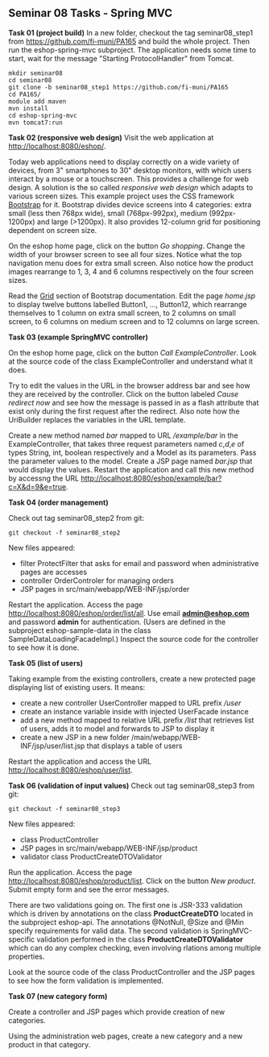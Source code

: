 ## Seminar 08 Tasks - Spring MVC


**Task 01 (project build)** 
In a new folder, checkout the tag seminar08_step1 from https://github.com/fi-muni/PA165
and build the whole project. Then run the eshop-spring-mvc subproject. The application needs some time to start, wait for the message "Starting ProtocolHandler" from Tomcat.
```
mkdir seminar08
cd seminar08
git clone -b seminar08_step1 https://github.com/fi-muni/PA165
cd PA165/
module add maven
mvn install
cd eshop-spring-mvc
mvn tomcat7:run
```

**Task 02 (responsive web design)** 
Visit the web application at [http://localhost:8080/eshop/](http://localhost:8080/eshop/). 

Today web applications need to display correctly on a wide variety of devices, from 3" smartphones to 30" desktop monitors, with which users interact by a mouse or a touchscreen. This provides a challenge for web design.  A solution is the so called *responsive web design* which adapts to various screen sizes. This example project uses the CSS framework [Bootstrap](http://getbootstrap.com/) for it. Bootstrap divides device screens into 4 categories: extra small (less then 768px wide), small (768px-992px), medium (992px-1200px) and large (>1200px). It also provides 12-column grid for positioning dependent on screen size.

On the eshop home page, click on the button *Go shopping*. Change the width of your browser screen to see all four sizes.  Notice what the top navigation menu does for extra small screen. Also notice how the product images rearrange to 1, 3, 4 and 6 columns respectively on the four screen sizes.

Read the [Grid](http://getbootstrap.com/css/#grid) section of Bootstrap documentation. Edit the page *home.jsp* to display twelve buttons labelled Button1, ..., Button12, which rearrange themselves to 1 column on extra small screen, to 2 columns on small screen, to 6 columns on medium screen and to 12 columns on large screen.

**Task 03 (example SpringMVC controller)** 

On the eshop home page, click on the button *Call ExampleController*. Look at the source code of the class ExampleController and understand what it does.

Try to edit the values in the URL in the browser address bar and see how they are received by the controller. Click on the button labeled *Cause redirect now* and see how the message is passed in as a flash attribute that exist only during the first request after the redirect. Also note how the UriBuilder replaces the variables in the URL template.

Create a new method named *bar* mapped to URL */example/bar* in the ExampleController, that takes three request parameters named *c*,*d*,*e* of types String, int, boolean respectively and a Model as its parameters. Pass the parameter values to the model. Create a JSP page named *bar.jsp* that would display the values. Restart the application and call this new method by accessng the URL [http://localhost:8080/eshop/example/bar?c=X&d=9&e=true](http://localhost:8080/eshop/example/bar?c=X&d=9&e=true).

**Task 04 (order management)**
 
 Check out tag seminar08_step2 from git:
 ```
 git checkout -f seminar08_step2 
 ```
 New files appeared:
 * filter ProtectFilter that asks for email and password when administrative pages are accesses
 * controller OrderControler for managing orders
 * JSP pages in src/main/webapp/WEB-INF/jsp/order
 
 Restart the application. Access the page [http://localhost:8080/eshop/order/list/all](http://localhost:8080/eshop/order/list/all).
 Use email **admin@eshop.com** and password **admin** for authentication. (Users are defined in the subproject eshop-sample-data in the class SampleDataLoadingFacadeImpl.) 
 Inspect the source code for the controller to see how it is done.
 
**Task 05 (list of users)**
 
 Taking example from the existing controllers, create a new protected page displaying list of existing users. It means:
  * create a new controller UserController mapped to URL prefix */user* 
  * create an instance variable inside with injected UserFacade instance
  * add a new method mapped to relative URL prefix */list* that retrieves list of users, adds it to model and forwards to JSP to display it
  * create a new JSP in a new folder /main/webapp/WEB-INF/jsp/user/list.jsp that displays a table of users
  
  Restart the application and access the URL [http://localhost:8080/eshop/user/list](http://localhost:8080/eshop/user/list).
 
**Task 06 (validation of input values)**
 Check out tag seminar08_step3 from git:
 ```
 git checkout -f seminar08_step3 
 ```
 New files appeared:
 * class ProductController
 * JSP pages in  src/main/webapp/WEB-INF/jsp/product
 * validator class ProductCreateDTOValidator
 
 Run the application. Access the page [http://localhost:8080/eshop/product/list](http://localhost:8080/eshop/product/list).
 Click on the button *New product*. Submit empty form and see the error messages.
 
 There are two validations going on. The first one is JSR-333 validation which is driven by annotations on the class **ProductCreateDTO**
 located in the subproject eshop-api. The annotations @NotNull, @Size and @Min specify requirements for valid data.
 The second validation is SpringMVC-specific validation performed in the class **ProductCreateDTOValidator** which can do any complex
 checking, even involving rlations among multiple properties. 
 
 Look at the source code of the class ProductController and the JSP pages to see how the form validation is implemented.
 
 **Task 07 (new category form)**
 
 Create a controller and JSP pages which provide creation of new categories. 
 
 Using the administration web pages, create a new category and a new product in that category.
 

